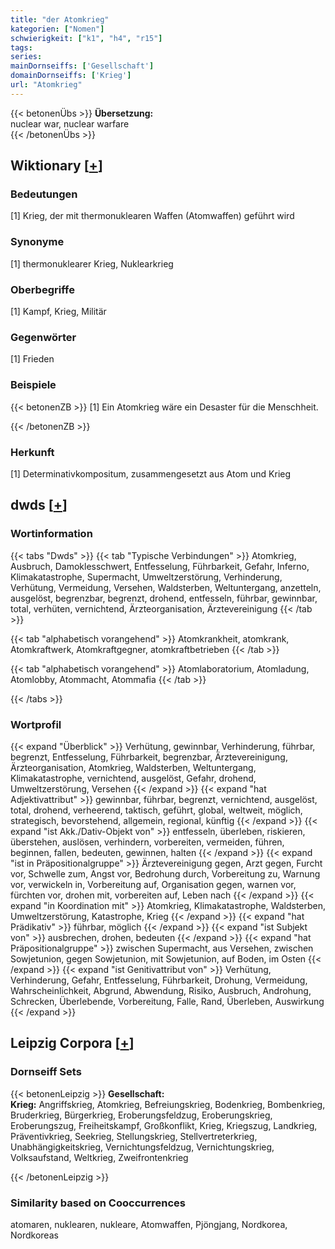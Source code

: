 ```yaml
---
title: "der Atomkrieg"
kategorien: ["Nomen"]
schwierigkeit: ["k1", "h4", "r15"]
tags:
series:
mainDornseiffs: ['Gesellschaft']
domainDornseiffs: ['Krieg']
url: "Atomkrieg"
---
```


{{< betonenÜbs >}}
**Übersetzung:**  
nuclear war, nuclear warfare  
{{< /betonenÜbs >}}

## Wiktionary [[+](https://de.wiktionary.org/wiki/Atomkrieg)]

### Bedeutungen
[1] Krieg, der mit thermonuklearen Waffen (Atomwaffen) geführt wird  

### Synonyme
[1] thermonuklearer Krieg, Nuklearkrieg  

### Oberbegriffe
[1] Kampf, Krieg, Militär  

### Gegenwörter
[1] Frieden  

### Beispiele
{{< betonenZB >}}
[1] Ein Atomkrieg wäre ein Desaster für die Menschheit.  

{{< /betonenZB >}}
### Herkunft
[1] Determinativkompositum, zusammengesetzt aus Atom und Krieg  



## dwds [[+](https://www.dwds.de/wb/Atomkrieg)]

### Wortinformation
{{< tabs "Dwds" >}}
{{< tab "Typische Verbindungen" >}}
Atomkrieg, Ausbruch, Damoklesschwert, Entfesselung, Führbarkeit, Gefahr, Inferno, Klimakatastrophe, Supermacht, Umweltzerstörung, Verhinderung, Verhütung, Vermeidung, Versehen, Waldsterben, Weltuntergang, anzetteln, ausgelöst, begrenzbar, begrenzt, drohend, entfesseln, führbar, gewinnbar, total, verhüten, vernichtend, Ärzteorganisation, Ärztevereinigung
{{< /tab >}}

{{< tab "alphabetisch vorangehend" >}}
Atomkrankheit, atomkrank, Atomkraftwerk, Atomkraftgegner, atomkraftbetrieben
{{< /tab >}}

{{< tab "alphabetisch vorangehend" >}}
Atomlaboratorium, Atomladung, Atomlobby, Atommacht, Atommafia
{{< /tab >}}

{{< /tabs >}}

### Wortprofil
{{< expand "Überblick" >}} Verhütung, gewinnbar, Verhinderung, führbar, begrenzt, Entfesselung, Führbarkeit, begrenzbar, Ärztevereinigung, Ärzteorganisation, Atomkrieg, Waldsterben, Weltuntergang, Klimakatastrophe, vernichtend, ausgelöst, Gefahr, drohend, Umweltzerstörung, Versehen {{< /expand >}}
{{< expand "hat Adjektivattribut" >}} gewinnbar, führbar, begrenzt, vernichtend, ausgelöst, total, drohend, verheerend, taktisch, geführt, global, weltweit, möglich, strategisch, bevorstehend, allgemein, regional, künftig {{< /expand >}}
{{< expand "ist Akk./Dativ-Objekt von" >}} entfesseln, überleben, riskieren, überstehen, auslösen, verhindern, vorbereiten, vermeiden, führen, beginnen, fallen, bedeuten, gewinnen, halten {{< /expand >}}
{{< expand "ist in Präpositionalgruppe" >}} Ärztevereinigung gegen, Arzt gegen, Furcht vor, Schwelle zum, Angst vor, Bedrohung durch, Vorbereitung zu, Warnung vor, verwickeln in, Vorbereitung auf, Organisation gegen, warnen vor, fürchten vor, drohen mit, vorbereiten auf, Leben nach {{< /expand >}}
{{< expand "in Koordination mit" >}} Atomkrieg, Klimakatastrophe, Waldsterben, Umweltzerstörung, Katastrophe, Krieg {{< /expand >}}
{{< expand "hat Prädikativ" >}} führbar, möglich {{< /expand >}}
{{< expand "ist Subjekt von" >}} ausbrechen, drohen, bedeuten {{< /expand >}}
{{< expand "hat Präpositionalgruppe" >}} zwischen Supermacht, aus Versehen, zwischen Sowjetunion, gegen Sowjetunion, mit Sowjetunion, auf Boden, im Osten {{< /expand >}}
{{< expand "ist Genitivattribut von" >}} Verhütung, Verhinderung, Gefahr, Entfesselung, Führbarkeit, Drohung, Vermeidung, Wahrscheinlichkeit, Abgrund, Abwendung, Risiko, Ausbruch, Androhung, Schrecken, Überlebende, Vorbereitung, Falle, Rand, Überleben, Auswirkung {{< /expand >}}

## Leipzig Corpora [[+](https://corpora.uni-leipzig.de/en/res?word=Atomkrieg&corpusId=deu_newscrawl-public_2018)]

### Dornseiff Sets
{{< betonenLeipzig >}}
**Gesellschaft:**  
**Krieg:** Angriffskrieg, Atomkrieg, Befreiungskrieg, Bodenkrieg, Bombenkrieg, Bruderkrieg, Bürgerkrieg, Eroberungsfeldzug, Eroberungskrieg, Eroberungszug, Freiheitskampf, Großkonflikt, Krieg, Kriegszug, Landkrieg, Präventivkrieg, Seekrieg, Stellungskrieg, Stellvertreterkrieg, Unabhängigkeitskrieg, Vernichtungsfeldzug, Vernichtungskrieg, Volksaufstand, Weltkrieg, Zweifrontenkrieg  

{{< /betonenLeipzig >}}

### Similarity based on Cooccurrences
atomaren, nuklearen, nukleare, Atomwaffen, Pjöngjang, Nordkorea, Nordkoreas


